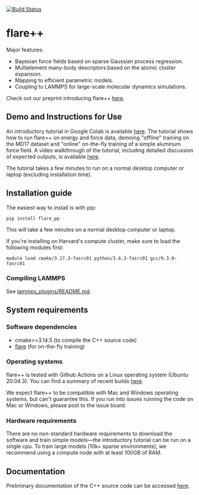 [![Build Status](https://github.com/mir-group/flare_pp/actions/workflows/main.yml/badge.svg)](https://github.com/mir-group/flare_pp/actions)

# flare++
Major features:
* Bayesian force fields based on sparse Gaussian process regression.
* Multielement many-body descriptors based on the atomic cluster expansion.
* Mapping to efficient parametric models.
* Coupling to LAMMPS for large-scale molecular dynamics simulations.

Check out our preprint introducing flare++ [here](https://arxiv.org/abs/2106.01949).

## Demo and Instructions for Use
An introductory tutorial in Google Colab is available [here](https://colab.research.google.com/drive/18_pTcWM19AUiksaRyCgg9BCpVyw744xv). The tutorial shows how to run flare++ on energy and force data, demoing "offline" training on the MD17 dataset and "online" on-the-fly training of a simple aluminum force field. A video walkthrough of the tutorial, including detailed discussion of expected outputs, is available [here](https://www.youtube.com/watch?v=-FH_VqRQrso&t=875s).

The tutorial takes a few minutes to run on a normal desktop computer or laptop (excluding installation time).

## Installation guide
The easiest way to install is with pip:
```
pip install flare_pp
```
This will take a few minutes on a normal desktop computer or laptop.

If you're installing on Harvard's compute cluster, make sure to load the following modules first:
```
module load cmake/3.17.3-fasrc01 python/3.6.3-fasrc01 gcc/9.3.0-fasrc01
```

### Compiling LAMMPS
See [lammps_plugins/README.md](https://github.com/mir-group/flare_pp/blob/master/lammps_plugins/README.md).

## System requirements
### Software dependencies
* cmake>=3.14.5 (to compile the C++ source code)
* [flare](https://github.com/mir-group/flare) (for on-the-fly training)

### Operating systems
flare++ is tested with Github Actions on a Linux operating system (Ubuntu 20.04.3). You can find a summary of recent builds [here](https://github.com/mir-group/flare_pp/actions).

We expect flare++ to be compatible with Mac and Windows operating systems, but can't guarantee this. If you run into issues running the code on Mac or Windows, please post to the issue board.

### Hardware requirements
There are no non-standard hardware requirements to download the software and train simple models&mdash;the introductory tutorial can be run on a single cpu. To train large models (10k+ sparse environments), we recommend using a compute node with at least 100GB of RAM.

## Documentation
Preliminary documentation of the C++ source code can be accessed [here](https://mir-group.github.io/flare_pp/). 
